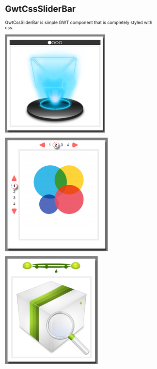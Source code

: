 GwtCssSliderBar
===============
GwtCssSliderBar is simple GWT component that is completely styled with css.

![screenshot](GwtSb/screenshot/sb1_s.png)

![screenshot](GwtSb/screenshot/sb2_s.png)

![screenshot](GwtSb/screenshot/sb4_s.png)
